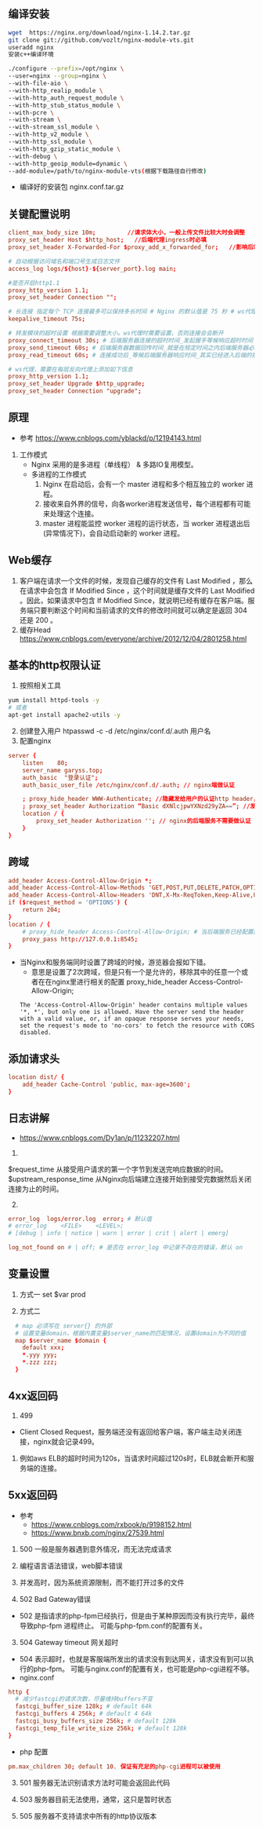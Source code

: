 
## 编译安装
```bash
wget  https://nginx.org/download/nginx-1.14.2.tar.gz
git clone git://github.com/vozlt/nginx-module-vts.git
useradd nginx
安装c++编译环境

./configure --prefix=/opt/nginx \
--user=nginx --group=nginx \
--with-file-aio \
--with-http_realip_module \
--with-http_auth_request_module \
--with-http_stub_status_module \
--with-pcre \
--with-stream \
--with-stream_ssl_module \
--with-http_v2_module \
--with-http_ssl_module \
--with-http_gzip_static_module \
--with-debug \
--with-http_geoip_module=dynamic \
--add-module=/path/to/nginx-module-vts(根据下载路径自行修改)
```
- 编译好的安装包 nginx.conf.tar.gz
## 关键配置说明
```conf
client_max_body_size 10m;         //请求体大小，一般上传文件比较大时会调整
proxy_set_header Host $http_host;   //后端代理ingress时必填
proxy_set_header X-Forwarded-For $proxy_add_x_forwarded_for;   //影响后端能否获取真实客户端ip

# 自动根据访问域名和端口号生成日志文件
access_log logs/${host}-${server_port}.log main;

#是否开启http1.1
proxy_http_version 1.1;
proxy_set_header Connection "";

# 长连接 指定每个 TCP 连接最多可以保持多长时间 # Nginx 的默认值是 75 秒 # ws代理时需要设置，否则连接会会断开
keepalive_timeout 75s;

# 转发模块的超时设置 根据需要调整大小。ws代理时需要设置，否则连接会会断开
proxy_connect_timeout 30s; # 后端服务器连接的超时时间_发起握手等候响应超时时间
proxy_send_timeout 60s; # 后端服务器数据回传时间_就是在规定时间之内后端服务器必须传完所有的数据.
proxy_read_timeout 60s; # 连接成功后_等候后端服务器响应时间_其实已经进入后端的排队之中等候处理（也可以说是后端服务器处理请求的时间）.

# ws代理，需要在每层反向代理上添加如下信息
proxy_http_version 1.1;
proxy_set_header Upgrade $http_upgrade;
proxy_set_header Connection "upgrade";
```
## 原理
- 参考 https://www.cnblogs.com/yblackd/p/12194143.html
1. 工作模式
    - Nginx 采用的是多进程（单线程） & 多路IO复用模型。 
    - 多进程的工作模式
        1. Nginx 在启动后，会有一个 master 进程和多个相互独立的 worker 进程。
        2. 接收来自外界的信号，向各worker进程发送信号，每个进程都有可能来处理这个连接。
        3. master 进程能监控 worker 进程的运行状态，当 worker 进程退出后(异常情况下)，会自动启动新的 worker 进程。

## Web缓存
1. 客户端在请求一个文件的时候，发现自己缓存的文件有 Last Modified ，那么在请求中会包含 If Modified Since ，这个时间就是缓存文件的 Last Modified 。因此，如果请求中包含 If Modified Since，就说明已经有缓存在客户端。服务端只要判断这个时间和当前请求的文件的修改时间就可以确定是返回 304 还是 200 。
2. 缓存Head https://www.cnblogs.com/everyone/archive/2012/12/04/2801258.html

## 基本的http权限认证
1. 按照相关工具
```bash
yum install httpd-tools -y 
# 或者
apt-get install apache2-utils -y
```

2. 创建登入用户
htpasswd -c -d /etc/nginx/conf.d/.auth 用户名
3. 配置nginx
```conf
server {
    listen    80; 
    server_name garyss.top;
    auth_basic  "登录认证";
    auth_basic_user_file /etc/nginx/conf.d/.auth; // nginx端做认证

    ; proxy_hide_header WWW-Authenticate; //隐藏发给用户的认证http header，相当于不提示用户输用户名密码了。
    ; proxy_set_header Authorization “Basic dXNlcjpwYXNzd29yZA==”; //发送httpd 认证 header给后端服务器。
    location / {
        proxy_set_header Authorization ''; // nginx的后端服务不需要做认证
    }
}
```

## 跨域
```conf
add_header Access-Control-Allow-Origin *;
add_header Access-Control-Allow-Methods 'GET,POST,PUT,DELETE,PATCH,OPTIONS';
add_header Access-Control-Allow-Headers 'DNT,X-Mx-ReqToken,Keep-Alive,User-Agent,X-Requested-With,If-Modified-Since,Cache-Control,Content-Type,Authorization';
if ($request_method = 'OPTIONS') {
    return 204;
}
location / {  
    # proxy_hide_header Access-Control-Allow-Origin; # 当后端服务已经配置跨域的时候，nginx需要过滤掉此header信息
    proxy_pass http://127.0.0.1:8545;
} 
```
- 当Nginx和服务端同时设置了跨域的时候，游览器会报如下错。
    - 意思是设置了2次跨域，但是只有一个是允许的，移除其中的任意一个或者在在nginx里进行相关的配置 proxy_hide_header Access-Control-Allow-Origin;
    ```log
    The 'Access-Control-Allow-Origin' header contains multiple values '*, *', but only one is allowed. Have the server send the header with a valid value, or, if an opaque response serves your needs, set the request's mode to 'no-cors' to fetch the resource with CORS disabled.
    ```

## 添加请求头
```conf
location dist/ {
	add_header Cache-Control 'public, max-age=3600';
}

```

## 日志讲解
- https://www.cnblogs.com/Dy1an/p/11232207.html
1. 
$request_time 从接受用户请求的第一个字节到发送完响应数据的时间。
$upstream_response_time 从Nginx向后端建立连接开始到接受完数据然后关闭连接为止的时间。

2. 
```conf
error_log  logs/error.log  error; # 默认值
# error_log    <FILE>    <LEVEL>;
# [debug | info | notice | warn | error | crit | alert | emerg]

log_not_found on # | off; # 是否在 error_log 中记录不存在的错误，默认 on
```
## 变量设置
1. 方式一
set $var prod

2. 方式二
```conf
  # map 必须写在 server{} 的外部
  # 设置变量domain，根据内置变量$server_name的匹配情况，设置domain为不同的值
  map $server_name $domain {
    default xxx;
    *.yyy yyy;
    *.zzz zzz;
  } 
```

## 4xx返回码
1. 499
  - Client Closed Request，服务端还没有返回给客户端，客户端主动关闭连接，nginx就会记录499。
  1. 例如aws ELB的超时时间为120s，当请求时间超过120s时，ELB就会断开和服务端的连接。
## 5xx返回码
- 参考 
  - https://www.cnblogs.com/rxbook/p/9198152.html
  - https://www.bnxb.com/nginx/27539.html

1. 500 一般是服务器遇到意外情况，而无法完成请求
  1. 编程语言语法错误，web脚本错误
  2. 并发高时，因为系统资源限制，而不能打开过多的文件

2. 502 Bad Gateway错误
  - 502 是指请求的php-fpm已经执行，但是由于某种原因而没有执行完毕，最终导致php-fpm 进程终止。 可能与php-fpm.conf的配置有关。
3. 504 Gateway timeout 网关超时
  - 504 表示超时，也就是客服端所发出的请求没有到达网关，请求没有到可以执行的php-fpm。 可能与nginx.conf的配置有关，也可能是php-cgi进程不够。
  - nginx.conf
  ```conf
  http {
    # 减少fastcgi的请求次数，尽量维持buffers不变
    fastcgi_buffer_size 128k; # default 64k
    fastcgi_buffers 4 256k; # default 4 64k
    fastcgi_busy_buffers_size 256k; # default 128k
    fastcgi_temp_file_write_size 256k; # default 128k
  }
  ```
  - php 配置
  ```conf
  pm.max_children 30; default 10. 保证有充足的php-cgi进程可以被使用
  ```
3. 501 服务器无法识别请求方法时可能会返回此代码

4. 503 服务器目前无法使用，通常，这只是暂时状态

5. 505 服务器不支持请求中所有的http协议版本